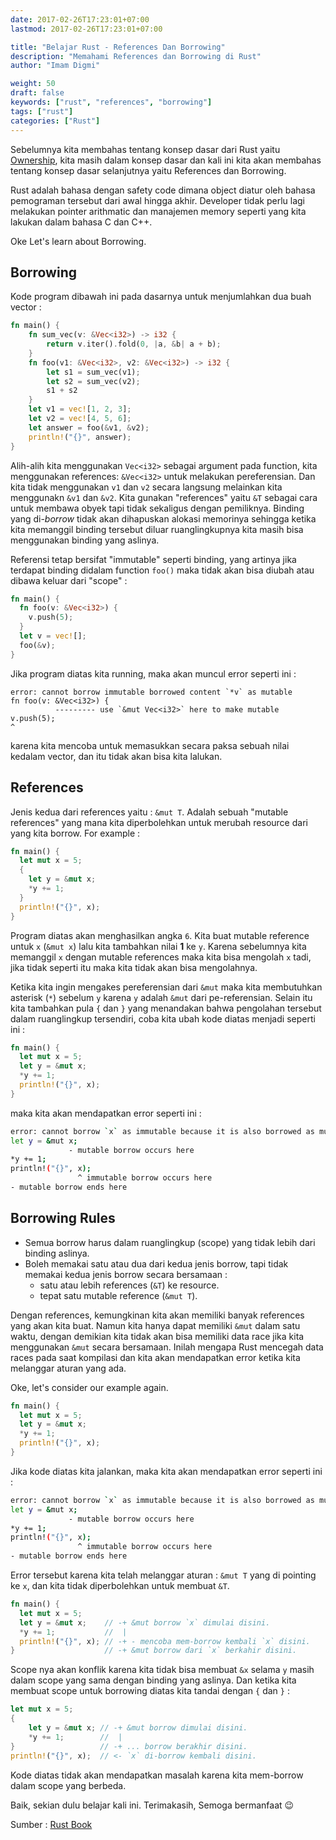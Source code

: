 ```yaml
---
date: 2017-02-26T17:23:01+07:00
lastmod: 2017-02-26T17:23:01+07:00

title: "Belajar Rust - References Dan Borrowing"
description: "Memahami References dan Borrowing di Rust"
author: "Imam Digmi"

weight: 50
draft: false
keywords: ["rust", "references", "borrowing"]
tags: ["rust"]
categories: ["Rust"]
---
```


Sebelumnya kita membahas tentang konsep dasar dari Rust yaitu [Ownership](https://imamdigmi.github.io/post/belajar-rust-ownership/), kita masih dalam konsep dasar dan kali ini kita akan membahas tentang konsep dasar selanjutnya yaitu References dan Borrowing.

Rust adalah bahasa dengan safety code dimana object diatur oleh bahasa pemograman tersebut dari awal hingga akhir. Developer tidak perlu lagi melakukan pointer arithmatic dan manajemen memory seperti yang kita lakukan dalam bahasa C dan C++.

Oke Let's learn about Borrowing.

## Borrowing
Kode program dibawah ini pada dasarnya untuk menjumlahkan dua buah vector :
```rust
fn main() {
    fn sum_vec(v: &Vec<i32>) -> i32 {
        return v.iter().fold(0, |a, &b| a + b);
    }
    fn foo(v1: &Vec<i32>, v2: &Vec<i32>) -> i32 {
        let s1 = sum_vec(v1);
        let s2 = sum_vec(v2);
        s1 + s2
    }
    let v1 = vec![1, 2, 3];
    let v2 = vec![4, 5, 6];
    let answer = foo(&v1, &v2);
    println!("{}", answer);
}
```
Alih-alih kita menggunakan `Vec<i32>` sebagai argument pada function, kita menggunakan references: `&Vec<i32>` untuk melakukan pereferensian. Dan kita tidak menggunakan `v1` dan `v2` secara langsung melainkan kita menggunakn `&v1` dan `&v2`. Kita gunakan "references" yaitu `&T` sebagai cara untuk membawa obyek tapi tidak sekaligus dengan pemiliknya. Binding yang di-_borrow_ tidak akan dihapuskan alokasi memorinya sehingga ketika kita memanggil binding tersebut diluar ruanglingkupnya kita masih bisa menggunakan binding yang aslinya.

Referensi tetap bersifat "immutable" seperti binding, yang artinya jika terdapat binding didalam function `foo()` maka tidak akan bisa diubah atau dibawa keluar dari "scope" :
```rust
fn main() {
  fn foo(v: &Vec<i32>) {
    v.push(5);
  }
  let v = vec![];
  foo(&v);
}
```
Jika program diatas kita running, maka akan muncul error seperti ini :
```
error: cannot borrow immutable borrowed content `*v` as mutable
fn foo(v: &Vec<i32>) {
          --------- use `&mut Vec<i32>` here to make mutable
v.push(5);
^
```
karena kita mencoba untuk memasukkan secara paksa sebuah nilai kedalam vector, dan itu tidak akan bisa kita lalukan.

## References
Jenis kedua dari references yaitu : `&mut T`. Adalah sebuah "mutable references" yang mana kita diperbolehkan untuk merubah resource dari yang kita borrow. For example :
```rust
fn main() {
  let mut x = 5;
  {
    let y = &mut x;
    *y += 1;
  }
  println!("{}", x);
}
```

Program diatas akan menghasilkan angka `6`. Kita buat mutable reference untuk `x` (`&mut x`) lalu kita tambahkan nilai **1** ke `y`. Karena sebelumnya kita memanggil `x` dengan mutable references maka kita bisa mengolah `x` tadi, jika tidak seperti itu maka kita tidak akan bisa mengolahnya.

Ketika kita ingin mengakes pereferensian dari `&mut` maka kita membutuhkan asterisk (`*`) sebelum `y` karena `y` adalah `&mut` dari pe-referensian. Selain itu kita tambahkan pula `{` dan `}` yang menandakan bahwa pengolahan tersebut dalam ruanglingkup tersendiri, coba kita ubah kode diatas menjadi seperti ini :
```rust
fn main() {
  let mut x = 5;
  let y = &mut x;
  *y += 1;
  println!("{}", x);
}
```
maka kita akan mendapatkan error seperti ini :

```bash
error: cannot borrow `x` as immutable because it is also borrowed as mutable
let y = &mut x;
             - mutable borrow occurs here
*y += 1;
println!("{}", x);
               ^ immutable borrow occurs here
- mutable borrow ends here
```

## Borrowing Rules
- Semua borrow harus dalam ruanglingkup (scope) yang tidak lebih dari binding aslinya.
- Boleh memakai satu atau dua dari kedua jenis borrow, tapi tidak memakai kedua jenis borrow secara bersamaan :
  - satu atau lebih references (`&T`) ke resource.
  - tepat satu mutable reference (`&mut T`).

Dengan references, kemungkinan kita akan memiliki banyak references yang akan kita buat. Namun kita hanya dapat memiliki `&mut` dalam satu waktu, dengan demikian kita tidak akan bisa memiliki data race jika kita menggunakan `&mut` secara bersamaan. Inilah mengapa Rust mencegah data races pada saat kompilasi dan kita akan mendapatkan error ketika kita melanggar aturan yang ada.

Oke, let's consider our example again.
```rust
fn main() {
  let mut x = 5;
  let y = &mut x;
  *y += 1;
  println!("{}", x);
}
```
Jika kode diatas kita jalankan, maka kita akan mendapatkan error seperti ini :
```bash
error: cannot borrow `x` as immutable because it is also borrowed as mutable
let y = &mut x;
             - mutable borrow occurs here
*y += 1;
println!("{}", x);
               ^ immutable borrow occurs here
- mutable borrow ends here
```
Error tersebut karena kita telah melanggar aturan : `&mut T` yang di pointing ke `x`, dan kita tidak diperbolehkan untuk membuat `&T`.
```rust
fn main() {
  let mut x = 5;
  let y = &mut x;    // -+ &mut borrow `x` dimulai disini.
  *y += 1;           //  |
  println!("{}", x); // -+ - mencoba mem-borrow kembali `x` disini.
}                    // -+ &mut borrow dari `x` berkahir disini.
```
Scope nya akan konflik karena kita tidak bisa membuat `&x` selama `y` masih dalam scope yang sama dengan binding yang aslinya.
Dan ketika kita membuat scope untuk borrowing diatas kita tandai dengan `{` dan `}` :
```rust
let mut x = 5;
{
    let y = &mut x; // -+ &mut borrow dimulai disini.
    *y += 1;        //  |
}                   // -+ ... borrow berakhir disini.
println!("{}", x);  // <- `x` di-borrow kembali disini.
```
Kode diatas tidak akan mendapatkan masalah karena kita mem-borrow dalam scope yang berbeda.

Baik, sekian dulu belajar kali ini.
Terimakasih, Semoga bermanfaat :wink:

Sumber :
[Rust Book](https://doc.rust-lang.org/stable/book)